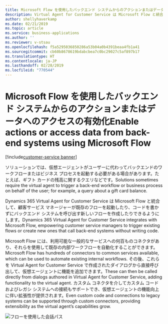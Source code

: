 ```yaml
---
title: Microsoft Flow を使用したバックエンド システムからのアクションまたはデータへのアクセスの有効化
description: Virtual Agent for Customer Service は Microsoft Flow と統合して、顧客サービス マネージャーが既存のフローを起動したり、コードを書かずにバックエンド システムを呼び出す新しいフローを作成したりできるようにします。
author: shellyhaverkamp
ms.date: 02/21/2019
ms.topic: article
ms.service: business-applications
ms.author: ''
ms.reviewer: v-stsau
ms.openlocfilehash: f5a5295036850286a53b04a0b4391beaa4fb1a41
ms.sourcegitcommit: cb60b8678619bdabcbea7c0bc29027c5af897b17
ms.translationtype: HT
ms.contentlocale: ja-JP
ms.lasthandoff: 02/28/2019
ms.locfileid: "770544"
---
```

<!--from editor: Please provide caption info for screenshot.-->


# <a name="enable-actions-or-access-data-from-back-end-systems-using-microsoft-flow"></a><span data-ttu-id="bb54d-103">Microsoft Flow を使用したバックエンド システムからのアクションまたはデータへのアクセスの有効化</span><span class="sxs-lookup"><span data-stu-id="bb54d-103">Enable actions or access data from back-end systems using Microsoft Flow</span></span>
[!include[customer-service banner](../../../includes/customer-service.md)]


<span data-ttu-id="bb54d-104">ソリューションでは、仮想エージェントがユーザーに代わってバックエンドのワークフローまたはビジネス プロセスを起動する必要がある場合があります。たとえば、ギフト カードの残高に関するクエリなどです。</span><span class="sxs-lookup"><span data-stu-id="bb54d-104">Solutions sometimes require the virtual agent to trigger a back-end workflow or business process on behalf of the user; for example, a query about a gift card balance.</span></span>

<span data-ttu-id="bb54d-105">Dynamics 365 Virtual Agent for Customer Service は Microsoft Flow と統合して、顧客サービス マネージャーが既存のフローを起動したり、コードを書かずにバックエンド システムを呼び出す新しいフローを作成したりできるようにします。</span><span class="sxs-lookup"><span data-stu-id="bb54d-105">Dynamics 365 Virtual Agent for Customer Service integrates with Microsoft Flow, empowering customer service managers to trigger existing flows or create new ones that call back-end systems without writing code.</span></span>

<span data-ttu-id="bb54d-106">Microsoft Flow には、利用可能な一般的なサービスへの何百ものコネクタがあり、それらを使用して既存の内部ワークフローを自動化することができます。</span><span class="sxs-lookup"><span data-stu-id="bb54d-106">Microsoft Flow has hundreds of connectors to common services available, which can be used to automate existing internal workflows.</span></span> <span data-ttu-id="bb54d-107">その後、これらを Virtual Agent for Customer Service で作成されたダイアログから直接呼び出して、仮想エージェントに機能を追加できます。</span><span class="sxs-lookup"><span data-stu-id="bb54d-107">These can then be called directly from dialogs authored in Virtual Agent for Customer Service, adding functionality to the virtual agent.</span></span> <span data-ttu-id="bb54d-108">カスタム コネクタを介してカスタム コードおよびレガシ システムへの接続もサポートでき、仮想エージェントの機能向上に伴い拡張性が提供されます。</span><span class="sxs-lookup"><span data-stu-id="bb54d-108">Even custom code and connections to legacy systems can be supported through custom connectors, providing extensibility as the virtual agent’s capabilities grow.</span></span>

![フローを使用した会話パス](../media/customer-service-virtual-agent-7.png)
